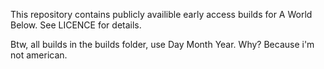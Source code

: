 This repository contains publicly availible early access builds for A World Below. See LICENCE for details.

Btw, all builds in the builds folder, use Day Month Year. Why? Because i'm not american.